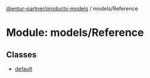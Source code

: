 [@entur-partner/products-models](../README.md) / models/Reference

# Module: models/Reference

## Classes

- [default](../classes/models_Reference.default.md)
